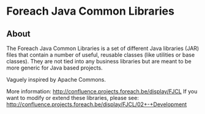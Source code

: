 Foreach Java Common Libraries
=============================

About
-----

The Foreach Java Common Libraries is a set of different Java libraries (JAR) files that contain
a number of useful, reusable classes (like utilities or base classes).  They are not tied into any
business libraries but are meant to be more generic for Java based projects.

Vaguely inspired by Apache Commons.

More information: http://confluence.projects.foreach.be/display/FJCL
If you want to modify or extend these libraries, please see: http://confluence.projects.foreach.be/display/FJCL/02+-+Development
